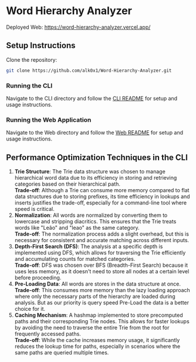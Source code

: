 # Word Hierarchy Analyzer
Deployed Web: https://word-hierarchy-analyzer.vercel.app/
## Setup Instructions
Clone the repository:
```bash
git clone https://github.com/alk0x1/Word-Hierarchy-Analyzer.git
```
### Running the CLI
Navigate to the CLI directory and follow the [CLI README](./cli/README.md) for setup and usage instructions.

### Running the Web Application
Navigate to the Web directory and follow the [Web README](./web/README.md) for setup and usage instructions.

## Performance Optimization Techniques in the CLI

1. **Trie Structure**:
 The Trie data structure was chosen to manage hierarchical word data due to its efficiency in storing and retrieving categories based on their hierarchical path. <br />
**Trade-off**: Although a Trie can consume more memory compared to flat data structures due to storing prefixes, its time efficiency in lookups and inserts justifies the trade-off, especially for a command-line tool where speed is critical.
2. **Normalization**:
All words are normalized by converting them to lowercase and stripping diacritics. This ensures that the Trie treats words like "Leão" and "leao" as the same category.<br />
**Trade-off**: The normalization process adds a slight overhead, but this is necessary for consistent and accurate matching across different inputs.
3. **Depth-First Search (DFS)**:
The analysis at a specific depth is implemented using DFS, which allows for traversing the Trie efficiently and accumulating counts for matched categories.<br />
**Trade-off**: DFS was chosen over BFS (Breadth-First Search) because it uses less memory, as it doesn't need to store all nodes at a certain level before proceeding.
4. **Pre-Loading Data**:
All words are stores in the data structure at once.<br />
**Trade-off**: This consumes more memory than the lazy loading approach where only the necessary parts of the hierarchy are loaded during analysis. But as our priority is query speed Pre-Load the data is a better choice for it.
5. **Caching Mechanism**:
A hashmap implemented to store precomputed paths and their corresponding Trie nodes. This allows for faster lookups by avoiding the need to traverse the entire Trie from the root for frequently accessed paths.<br />
**Trade-off**: While the cache increases memory usage, it significantly reduces the lookup time for paths, especially in scenarios where the same paths are queried multiple times.






